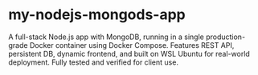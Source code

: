 # my-nodejs-mongods-app
A full-stack Node.js app with MongoDB, running in a single production-grade Docker container using Docker Compose. Features REST API, persistent DB, dynamic frontend, and built on WSL Ubuntu for real-world deployment. Fully tested and verified for client use.
